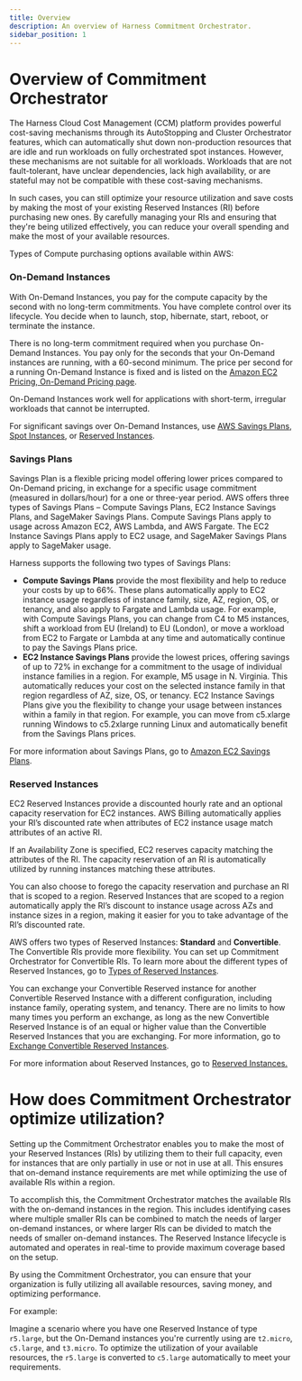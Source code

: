 ```yaml
---
title: Overview 
description: An overview of Harness Commitment Orchestrator.
sidebar_position: 1
---  
```

 

# Overview of Commitment Orchestrator

The Harness Cloud Cost Management (CCM) platform provides powerful cost-saving mechanisms through its AutoStopping and Cluster Orchestrator features, which can automatically shut down non-production resources that are idle and run workloads on fully orchestrated spot instances. However, these mechanisms are not suitable for all workloads. Workloads that are not fault-tolerant, have unclear dependencies, lack high availability, or are stateful may not be compatible with these cost-saving mechanisms.

In such cases, you can still optimize your resource utilization and save costs by making the most of your existing Reserved Instances (RI) before purchasing new ones. By carefully managing your RIs and ensuring that they're being utilized effectively, you can reduce your overall spending and make the most of your available resources.

Types of Compute purchasing options available within AWS:


### On-Demand Instances

With On-Demand Instances, you pay for the compute capacity by the second with no long-term commitments. You have complete control over its lifecycle. You decide when to launch, stop, hibernate, start, reboot, or terminate the instance.

There is no long-term commitment required when you purchase On-Demand Instances. You pay only for the seconds that your On-Demand instances are running, with a 60-second minimum. The price per second for a running On-Demand Instance is fixed and is listed on the [Amazon EC2 Pricing, On-Demand Pricing page](http://aws.amazon.com/ec2/pricing/on-demand/).

On-Demand Instances work well for applications with short-term, irregular workloads that cannot be interrupted.

For significant savings over On-Demand Instances, use [AWS Savings Plans](http://aws.amazon.com/savingsplans/), [Spot Instances](https://docs.aws.amazon.com/AWSEC2/latest/UserGuide/using-spot-instances.html), or [Reserved Instances](https://docs.aws.amazon.com/AWSEC2/latest/UserGuide/ec2-reserved-instances.html).


### Savings Plans

Savings Plan is a flexible pricing model offering lower prices compared to On-Demand pricing, in exchange for a specific usage commitment (measured in dollars/hour) for a one or three-year period. AWS offers three types of Savings Plans – Compute Savings Plans, EC2 Instance Savings Plans, and SageMaker Savings Plans. Compute Savings Plans apply to usage across Amazon EC2, AWS Lambda, and AWS Fargate. The EC2 Instance Savings Plans apply to EC2 usage, and SageMaker Savings Plans apply to SageMaker usage. 

Harness supports the following two types of Savings Plans:

* **Compute Savings Plans** provide the most flexibility and help to reduce your costs by up to 66%. These plans automatically apply to EC2 instance usage regardless of instance family, size, AZ, region, OS, or tenancy, and also apply to Fargate and Lambda usage. For example, with Compute Savings Plans, you can change from C4 to M5 instances, shift a workload from EU (Ireland) to EU (London), or move a workload from EC2 to Fargate or Lambda at any time and automatically continue to pay the Savings Plans price.
* **EC2 Instance Savings Plans** provide the lowest prices, offering savings of up to 72% in exchange for a commitment to the usage of individual instance families in a region. For example, M5 usage in N. Virginia. This automatically reduces your cost on the selected instance family in that region regardless of AZ, size, OS, or tenancy. EC2 Instance Savings Plans give you the flexibility to change your usage between instances within a family in that region. For example, you can move from c5.xlarge running Windows to c5.2xlarge running Linux and automatically benefit from the Savings Plans prices.

For more information about Savings Plans, go to [Amazon EC2 Savings Plans](https://docs.aws.amazon.com/whitepapers/latest/cost-optimization-reservation-models/savings-plans.html).


### Reserved Instances

EC2 Reserved Instances provide a discounted hourly rate and an optional capacity reservation for EC2 instances. AWS Billing automatically applies your RI’s discounted rate when attributes of EC2 instance usage match attributes of an active RI.

If an Availability Zone is specified, EC2 reserves capacity matching the attributes of the RI. The capacity reservation of an RI is automatically utilized by running instances matching these attributes.

You can also choose to forego the capacity reservation and purchase an RI that is scoped to a region. Reserved Instances that are scoped to a region automatically apply the RI’s discount to instance usage across AZs and instance sizes in a region, making it easier for you to take advantage of the RI’s discounted rate.

AWS offers two types of Reserved Instances: **Standard** and **Convertible**. The Convertible RIs provide more flexibility. You can set up Commitment Orchestrator for Convertible RIs. To learn more about the different types of Reserved Instances, go to [Types of Reserved Instances](https://docs.aws.amazon.com/AWSEC2/latest/UserGuide/reserved-instances-types.html).

You can exchange your Convertible Reserved instance for another Convertible Reserved Instance with a different configuration, including instance family, operating system, and tenancy. There are no limits to how many times you perform an exchange, as long as the new Convertible Reserved Instance is of an equal or higher value than the Convertible Reserved Instances that you are exchanging. For more information, go to [Exchange Convertible Reserved Instances](https://docs.aws.amazon.com/AWSEC2/latest/UserGuide/ri-convertible-exchange.html).

For more information about Reserved Instances, go to [Reserved Instances. \
](https://docs.aws.amazon.com/AWSEC2/latest/UserGuide/ec2-reserved-instances.html)



# How does Commitment Orchestrator optimize utilization?

Setting up the Commitment Orchestrator enables you to make the most of your Reserved Instances (RIs) by utilizing them to their full capacity, even for instances that are only partially in use or not in use at all. This ensures that on-demand instance requirements are met while optimizing the use of available RIs within a region.

To accomplish this, the Commitment Orchestrator matches the available RIs with the on-demand instances in the region. This includes identifying cases where multiple smaller RIs can be combined to match the needs of larger on-demand instances, or where larger RIs can be divided to match the needs of smaller on-demand instances. The Reserved Instance lifecycle is automated and operates in real-time to provide maximum coverage based on the setup.

By using the Commitment Orchestrator, you can ensure that your organization is fully utilizing all available resources, saving money, and optimizing performance.

For example:

Imagine a scenario where you have one Reserved Instance of type `r5.large`, but the On-Demand instances you're currently using are `t2.micro`, `c5.large`, and `t3.micro`. To optimize the utilization of your available resources, the `r5.large` is converted to `c5.large` automatically to meet your requirements.

<!--1. First, you can convert the Reserved Instance of r5.large to t2.nano. This leaves you with 22 t2.nano Reserved Instances (the exact number may vary based on pricing).
2. Next, you can convert some of the t2.nano instances to c5.large to match the On-Demand instances. Given the hourly price of c5.large, you can exchange 14 t2.nano instances for one c5.large instance. However, this won't result in an exact match for the price of c5.large, so you will need to pay the difference for the exchange. It's important to note that you cannot exchange 15 t2.nano instances for one c5.large instance to avoid the difference in amount.

By taking these steps, you can optimize your resource usage, reduce costs, and make the most of your available resources.-->







